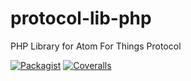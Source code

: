 # protocol-lib-php
PHP Library for Atom For Things Protocol


[![Packagist](https://img.shields.io/packagist/dt/atomforthings/protocol-lib-php.svg)]() [![Coveralls](https://img.shields.io/coveralls/atomforthings/protocol-lib-php.svg)]()